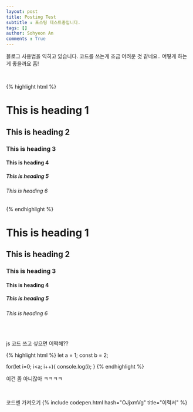 ```yaml
---
layout: post
title: Posting Test
subtitle : 포스팅 테스트중입니다.
tags: []
author: Sohyeon An
comments : True
---
```


블로그 사용법을 익히고 있습니다. 코드를 쓰는게 조금 어려운 것 같네요..
어떻게 하는 게 좋을까요 흠!


<br/>


{% highlight html %}
<h1>This is heading 1</h1>
<h2>This is heading 2</h2>
<h3>This is heading 3</h3>
<h4>This is heading 4</h4>
<h5>This is heading 5</h5>
<h6>This is heading 6</h6>
{% endhighlight %}

<h1>This is heading 1</h1>
<h2>This is heading 2</h2>
<h3>This is heading 3</h3>
<h4>This is heading 4</h4>
<h5>This is heading 5</h5>
<h6>This is heading 6</h6>


<br/>

js 코드 쓰고 싶으면 어떡해??

{% highlight html %}
let a = 1;
const b = 2;

for(let i=0; i<a; i++){
  console.log(i);
}
{% endhighlight %}

이건 좀 아니잖아 ㅋㅋㅋㅋ


<br/>


코드펜 가져오기
{% include codepen.html hash="OJjxmVg" title="이력서" %}